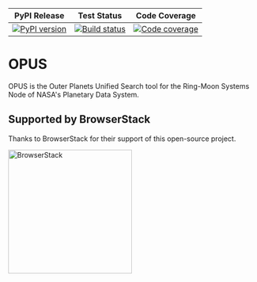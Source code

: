 | PyPI Release | Test Status | Code Coverage |
| ------------ | ----------- | ------------- |
| [![PyPI version](https://badge.fury.io/py/rms-opus.svg)](https://badge.fury.io/py/rms-opus) | [![Build status](https://img.shields.io/github/actions/workflow/status/SETI/rms-opus/run-app-tests.yml?branch=master)](https://github.com/SETI/rms-opus/actions) | [![Code coverage](https://img.shields.io/codecov/c/github/SETI/rms-opus/master?logo=codecov)](https://codecov.io/gh/SETI/rms-opus) |


# OPUS

OPUS is the Outer Planets Unified Search tool for the Ring-Moon Systems Node of NASA's Planetary Data System.



## Supported by BrowserStack
Thanks to BrowserStack for their support of this open-source project.

<a href="https://www.browserstack.com">
  <img src="browserstack-logo-600x315.png" alt="BrowserStack" width="250">
</a>